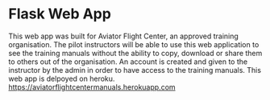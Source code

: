 # Flask Web App
This web app was built for Aviator Flight Center, an approved training organisation. The pilot instructors will be able to use this web application to see the training manuals without the ability to copy, download or share them to others out of the organisation. An account is created and given to the instructor by the admin in order to have access to the training manuals. This web app is delpoyed on heroku.
https://aviatorflightcentermanuals.herokuapp.com
